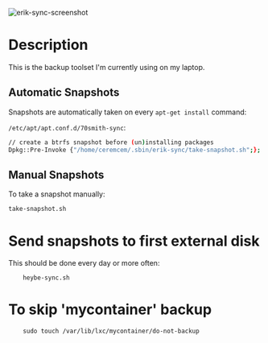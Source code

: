 ![erik-sync-screenshot](https://user-images.githubusercontent.com/6639874/45538780-a6123a00-b810-11e8-8225-fa2969e0a6ae.png)

# Description 

This is the backup toolset I'm currently using on my laptop. 

## Automatic Snapshots

Snapshots are automatically taken on every `apt-get install` command:

`/etc/apt/apt.conf.d/70smith-sync`:
```bash
// create a btrfs snapshot before (un)installing packages
Dpkg::Pre-Invoke {"/home/ceremcem/.sbin/erik-sync/take-snapshot.sh";};
```

## Manual Snapshots

To take a snapshot manually:

    take-snapshot.sh

# Send snapshots to first external disk

This should be done every day or more often:

        heybe-sync.sh

# To skip 'mycontainer' backup

        sudo touch /var/lib/lxc/mycontainer/do-not-backup
